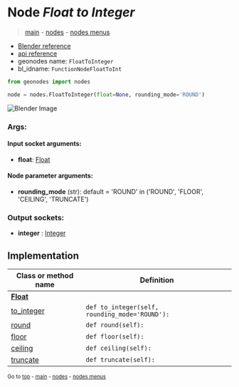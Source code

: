 # Node *Float to Integer*

> [main](../index.md) - [nodes](nodes.md) - [nodes menus](nodes_menus.md)

- [Blender reference](https://docs.blender.org/manual/en/latest/modeling/geometry_nodes/utilities/float_to_integer.html)
- [api reference](https://docs.blender.org/api/current/bpy.types.FunctionNodeFloatToInt.html)
- geonodes name: `FloatToInteger`
- bl_idname: `FunctionNodeFloatToInt`

```python
from geonodes import nodes

node = nodes.FloatToInteger(float=None, rounding_mode='ROUND')
```

![Blender Image](https://docs.blender.org/manual/en/latest/_images/node-types_FunctionNodeFloatToInt.webp)

### Args:

#### Input socket arguments:

- **float**: [Float](Float.md)

#### Node parameter arguments:

- **rounding_mode** (str): default = 'ROUND' in ('ROUND', 'FLOOR', 'CEILING', 'TRUNCATE')

### Output sockets:

- **integer** : [Integer](Integer.md)

## Implementation

| Class or method name | Definition |
|----------------------|------------|
| **[Float](Float.md)** |
| [to_integer](Float.md#to_integer) | `def to_integer(self, rounding_mode='ROUND'):` |
| [round](Float.md#round) | `def round(self):` |
| [floor](Float.md#floor) | `def floor(self):` |
| [ceiling](Float.md#ceiling) | `def ceiling(self):` |
| [truncate](Float.md#truncate) | `def truncate(self):` |

<sub>Go to [top](#node-Float-to-Integer) - [main](../index.md) - [nodes](nodes.md) - [nodes menus](nodes_menus.md)</sub>

